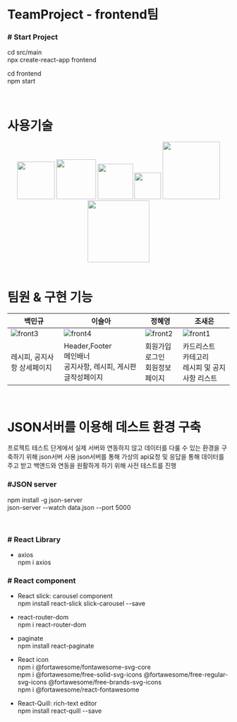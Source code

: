 # TeamProject - frontend팀


### # Start Project

cd src/main \
npx create-react-app frontend

cd frontend \
npm start


 <br/> 

# 사용기술
<div align="center">
	<img src="https://img.shields.io/badge/React-61DAFB?style=flat&logo=React&logoColor=white" style="width:85px"/>
	<img src="https://img.shields.io/badge/AXIOS-5A29E4?style=flat&logo=AXIOS&logoColor=white" style="width:90px"/>
	<img src="https://img.shields.io/badge/CSS3-1572B6?style=flat&logo=CSS3&logoColor=white" style="width:80px"/>
  <img src="https://img.shields.io/badge/slides-E4637C?style=flat&logo=SlickSlide&logoColor=white" style="width:60px"/>
  <img src="https://img.shields.io/badge/reactrouter-CA4245?style=flat&logo=ReactRouter&logoColor=white" style="width:130px" />
  <img src="https://img.shields.io/badge/fontawesome-528DD7?style=flat&logo=FontAwesome&logoColor=white" style="width:140px"/>
  
</div>


 <br/> 

# 팀원 & 구현 기능
|백민규|이슬아|정혜영|조새은|
|----|----|----|-----|
|![front3](https://github.com/Saeunnnnni/mn_frontend/assets/108113552/f13c6227-22db-4d95-815e-d3520a98ece9) |![front4](https://github.com/Saeunnnnni/mn_frontend/assets/108113552/4f6aad9c-2a8e-4f9d-924c-6664201c5ffa)|![front2](https://github.com/Saeunnnnni/mn_frontend/assets/108113552/d5f7c15f-2d56-4040-8ad3-4fe85e6815d3)|![front1](https://github.com/Saeunnnnni/mn_frontend/assets/108113552/ec9d0788-c13d-4684-a4d1-75fa88a14466)|
|레시피, 공지사항 상세페이지|Header,Footer<br/>메인배너 <br/>공지사항, 레시피, 게시판 글작성페이지| 회원가입<br/> 로그인<br/> 회원정보페이지| 카드리스트 <br/> 카테고리 <br/> 레시피 및 공지사항 리스트| 


 <br/> 
 
# JSON서버를 이용해 데스트 환경 구축
프로젝트 테스트 단게에서 실제 서버와 연동하지 않고 데이터를 다룰 수 있는 환경을 구축하기 위해 json서버 사용
json서버를 통해 가상의 api요청 및 응답을 통해 데이터를 주고 받고 백앤드와 연동을 원활하게 하기 위해 사전 테스트를 진행

### #JSON server
npm install -g json-server \
json-server --watch data.json --port 5000

 <br/> 

### # React Library
- axios \
npm i axios

### # React component

- React slick: carousel component \
npm install react-slick slick-carousel --save

- react-router-dom \
npm i react-router-dom

- paginate \
npm install react-paginate

- React icon \
npm i @fortawesome/fontawesome-svg-core \
npm i @fortawesome/free-solid-svg-icons @fortawesome/free-regular-svg-icons @fortawesome/free-brands-svg-icons \
npm i @fortawesome/react-fontawesome

- React-Quill: rich-text editor \
npm install react-quill --save
